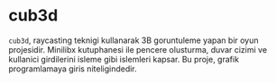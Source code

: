 # cub3d

`cub3d`, raycasting teknigi kullanarak 3B goruntuleme yapan bir oyun projesidir. Minilibx kutuphanesi ile pencere olusturma, duvar cizimi ve kullanici girdilerini isleme gibi islemleri kapsar. Bu proje, grafik programlamaya giris niteligindedir.
